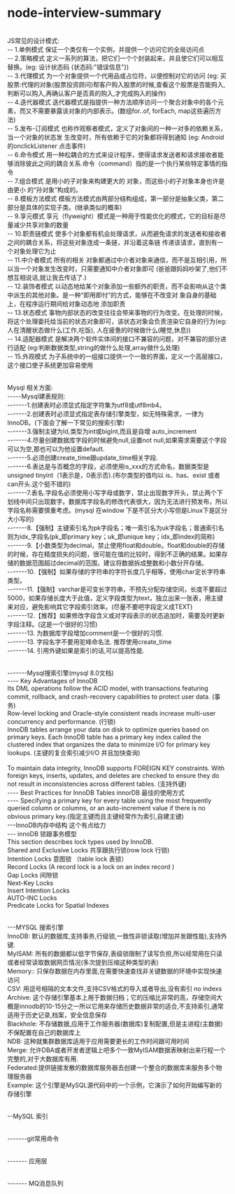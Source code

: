# node-interview-summary
<br> JS常见的设计模式:
<br> -- 1.单例模式 保证一个类仅有一个实例，并提供一个访问它的全局访问点
<br> -- 2.策略模式 定义一系列的算法，把它们一个个封装起来，并且使它们可以相互替换。(eg: 设计状态码 {状态码:"错误信息"})
<br> -- 3.代理模式 为一个对象提供一个代用品或占位符，以便控制对它的访问 (eg: 买股票:代理的对象(股票投资顾问)帮客户购入股票的时候,查看这个股票是否能购入,判断可以购入,再确认客户是否真的购入,才完成购入的操作)
<br> -- 4.迭代器模式 迭代器模式是指提供一种方法顺序访问一个聚合对象中的各个元素，而又不需要暴露该对象的内部表示。(数组for..of, forEach, map这些遍历方法)
<br> -- 5.发布-订阅模式 也称作观察者模式，定义了对象间的一种一对多的依赖关系，当一个对象的状态发 生改变时，所有依赖于它的对象都将得到通知 (eg: Android的onclickListener 点击事件)
<br> -- 6.命令模式 用一种松耦合的方式来设计程序，使得请求发送者和请求接收者能够消除彼此之间的耦合关系.命令（command）指的是一个执行某些特定事情的指令
<br> -- 7.组合模式 是用小的子对象来构建更大的 对象，而这些小的子对象本身也许是由更小 的“孙对象”构成的。
<br> -- 8.模板方法模式 模板方法模式由两部分结构组成，第一部分是抽象父类，第二部分是具体的实现子类。(继承类似的概率)
<br> -- 9.享元模式 享元（flyweight）模式是一种用于性能优化的模式，它的目标是尽量减少共享对象的数量
<br> -- 10.职责链模式 使多个对象都有机会处理请求，从而避免请求的发送者和接收者之间的耦合关系，将这些对象连成一条链，并沿着这条链 传递该请求，直到有一个对象处理它为止
<br> -- 11.中介者模式 所有的相关 对象都通过中介者对象来通信，而不是互相引用，所以当一个对象发生改变时，只需要通知中介者对象即可 (爸爸跟妈妈吵架了,他们不想互相说话,就让我去传话了.)
<br> -- 12.装饰者模式 以动态地给某个对象添加一些额外的职责，而不会影响从这个类中派生的其他对象。是一种“即用即付”的方式，能够在不改变对 象自身的基础上，在程序运行期间给对象动态地 添加职责
<br> -- 13.状态模式 事物内部状态的改变往往会带来事物的行为改变。在处理的时候，将这个处理委托给当前的状态对象即可，该状态对象会负责渲染它自身的行为(eg: 人在清醒状态做什么(工作,吃饭), 人在疲惫的时候做什么(睡觉,休息))
<br> -- 14.适配器模式 是解决两个软件实体间的接口不兼容的问题，对不兼容的部分进行适配 (eg:判断数据类型,string的做什么处理,array做什么处理)
<br> -- 15.外观模式 为子系统中的一组接口提供一个一致的界面，定义一个高层接口，这个接口使子系统更加容易使用

<br> Mysql 相关方面:
<br> -----Mysql建表规则:
<br> -------1.创建表时必须显式指定字符集为utf8或utf8mb4。
<br> -------2.创建表时必须显式指定表存储引擎类型，如无特殊需求，一律为InnoDB。(下面会了解一下常见的搜索引擎)
<br> -------3.强制主键为Id,类型为int或bigInt,而且是自增 auto_increment
<br> -------4.尽量创建数据库字段的时候避免null,设置not null,如果需求需要这个字段可以为空,那也可以为他设置default.
<br> -------5.必须创建create_time跟update_time相关字段.
<br> -------6.表达是与否概念的字段，必须使用is_xxx的方式命名，数据类型是unsigned tinyint（1表示是，0表示否).(布尔类型的值均以 is、has、exist 或者 can开头.这个挺不错的)
<br> -------7.表名.字段名必须使用小写字母或数字，禁止出现数字开头，禁止两个下划线中间只出现数字。数据库字段名的修改代表很大，因为无法进行预发布，所以字段名称需要慎重考虑。(mysql 在window 下是不区分大小写但是Linux下是区分大小写的)
<br> -------8.【强制】主键索引名为pk字段名；唯一索引名为uk字段名；普通索引名则为idx_字段名(pk_即primary key；uk_即unique key；idx_即index的简称)
<br> -------9.【小数类型为decimal，禁止使用float和double。float和double的存储的时候，存在精度损失的问题，很可能在值的比较时，得到不正确的结果。如果存储的数据范围超过decimal的范围，建议将数据拆成整数和小数分开存储。
<br> -------10.【强制】如果存储的字符串的字符长度几乎相等，使用char定长字符串类型。
<br> -------11.【强制】varchar是可变长字符串，不预先分配存储空间，长度不要超过5000，如果存储长度大于此值，定义字段类型为text，独立出来一张表，用主键来对应，避免影响其它字段索引效率。(尽量不要吧字段定义成TEXT)
<br> -------12.【推荐】如果修改字段含义或对字段表示的状态追加时，需要及时更新字段注释。(这是一个很好的习惯)
<br> -------13. 为数据库字段增加comment是一个很好的习惯.
<br> -------13. 字段名字不要用驼峰命名法. 推荐使用create_time
<br> -------14. 引用外键如果是索引的话,可以提高性能.

<br> -------Mysql搜索引擎(mysql 8.0文档)
<br> ---- Key Advantages of InnoDB
<br> Its  DML operations follow the ACID model, with transactions featuring commit, rollback, and crash-recovery capabilities to protect user data. (事务)
<br> Row-level locking and Oracle-style consistent reads increase multi-user concurrency and performance. (行锁)
<br> InnoDB tables arrange your data on disk to optimize queries based on primary keys. Each InnoDB table has a primary key index called the clustered index that organizes the data to minimize I/O for primary key lookups. (主键的复合索引减少I/O 并且加快查询)  
<br> To maintain data integrity, InnoDB supports FOREIGN KEY constraints. With foreign keys, inserts, updates, and deletes are checked to ensure they do not result in inconsistencies across different tables. (支持外键)
<br> ---- Best Practices for InnoDB Tables innorDB 最佳的使用方式
<br> ---- Specifying a primary key for every table using the most frequently queried column or columns, or an auto-increment value if there is no obvious primary key.(指定主键而且主键经常作为索引,自建主键)
<br> ---InnoDB内存中结构 这个有点给力
<br> --- innoDB  锁跟事务模型
<br>This section describes lock types used by InnoDB.
<br>Shared and Exclusive Locks 共享跟执行锁(row lock 行锁)
<br>Intention Locks 意图锁 （table lock 表锁）
<br>Record Locks (A record lock is a lock on an index record )
<br>Gap Locks 间隙锁
<br>Next-Key Locks
<br>Insert Intention Locks
<br>AUTO-INC Locks
<br>Predicate Locks for Spatial Indexes

<br> ---MYSQL 搜索引擎
<br> InnoDB: 默认的数据库,支持事务,行级锁,一致性非锁读取(增加并发跟性能),支持外键.
<br> MyISAM: 所有的数据都以低字节保存,表级锁限制了读写负担,所以经常用在只读或者经常读取数据网页情况(多次提到压缩这种类型的表)
<br> Memory:: 只保存数据在内存里面,在需要快速查找非关键数据的环境中实现快速访问
<br> CSV: 用逗号相隔的文本文件,支持CSV格式的导入或者导出,没有索引 no indexs
<br> Archive: 这个存储引擎基本上用于数据归档；它的压缩比非常的高，存储空间大概是innodb的10-15分之一所以它用来存储历史数据非常的适合,不支持索引,通常适用于历史记录,档案，安全信息保存
<br> Blackhole: 不存储数据,应用于工作服务器(数据库)复制配置,但是主进程(主数据)不保配置在自己的数据库上
<br> NDB: 这种就集群数据库适用于应用需要更长的工作时间跟可用时间
<br> Merge: 允许DBA或者开发者逻辑上吧多个一致MyISAM数据表映射出来行程一个完整的,对于大数据库有用.
<br> Federated:提供链接发散的数据库服务器去创建一个整合的数据库来服务多个物理服务器
<br> Example: 这个引擎是MySQL源代码中的一个示例，它演示了如何开始编写新的存储引擎

<br> --MySQL 索引

<br> -------git常用命令

<br> ------- 应用层

<br> ------- MQ消息队列
